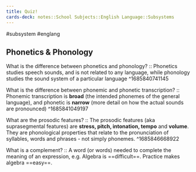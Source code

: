 ```yaml
---
title: Quiz!
cards-deck: notes::School Subjects::English Language::Subsystems
---
```

#subsystem #englang 

## Phonetics & Phonology
What is the difference between phonetics and phonology? :: Phonetics studies speech sounds, and is not related to any language, while phonology studies the sound system of a particular language ^1685840741145

What is the difference between phonemic and phonetic transcription? :: Phonemic transcription is **broad** (the intended phonemes of the general language), and phonetic is **narrow** (more detail on how the actual sounds are pronounced) ^1685841049197

What are the prosodic features? :: The prosodic features (aka suprasegmental features) are **stress, pitch, intonation, tempo** and **volume**. They are phonological properties that relate to the pronunciation of syllables, words and phrases - not simply phonemes. ^1685846668922

What is a complement? :: A word (or words) needed to complete the meaning of an expression, e.g. Algebra is ==difficult==. Practice makes algebra ==easy==.